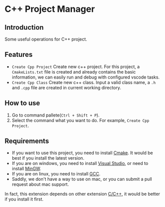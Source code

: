 # C++ Project Manager

## Introduction

Some useful operations for C++ project.

## Features

- `Create Cpp Project` Create new c++ project. For this project, a `CmakeLists.txt` file is created and already contains the basic information, we can easily run and debug with configured vscode tasks.
- `Create Cpp Class` Create new c++ class. Input a valid class name, a `.h` and `.cpp` file are created in current working directory.

## How to use

1. Go to command pallete(`Ctrl + Shift + P`).
2. Select the command what you want to do. For example, `Create Cpp Project`.

## Requirements

- If you want to use this project, you need to install [Cmake](https://cmake.org/download/). It would be best if you install the latest version.
- If you are on windows, you need to install [Visual Studio](https://visualstudio.microsoft.com/downloads/), or need to install [MinGW](https://www.mingw.org/download/).
- If you are on linux, you need to install [GCC](https://gcc.gnu.org/install/).
- Saddly, we don't have a way to use on mac, or you can submit a pull request about mac support.

In fact, this extension depends on other extension [C/C++](https://marketplace.visualstudio.com/items?itemName=ms-vscode.cpptools), it would be better if you install it first.
